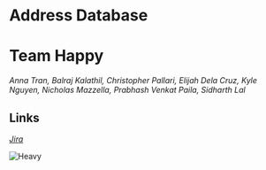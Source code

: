 # **Address Database**
# Team Happy
*Anna Tran, Balraj Kalathil, Christopher Pallari, Elijah Dela Cruz, Kyle Nguyen, Nicholas Mazzella, Prabhash Venkat Paila, Sidharth Lal*

## Links
  [*Jira*](https://kyletnguyen.atlassian.net/jira/software/projects/CP/boards/1)

![Heavy](https://cdn.discordapp.com/attachments/692470202486751282/1090073979177414657/Sandvich_Heavy.jpg)
